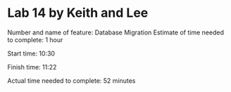 # Lab 14 by Keith and Lee

Number and name of feature: Database Migration
Estimate of time needed to complete: 1 hour

Start time: 10:30

Finish time: 11:22

Actual time needed to complete: 52 minutes